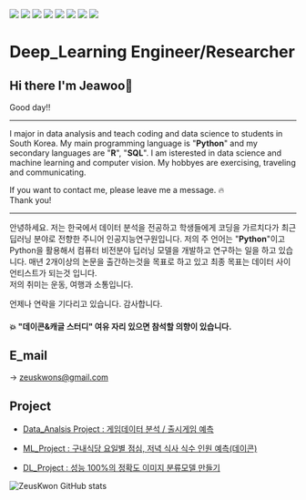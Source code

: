 <img src="https://img.shields.io/badge/Google Colab-F9AB00?style=flat-square&logo=Google-Colab&logoColor=white"/> <img src="https://img.shields.io/badge/Python-3776AB?style=flat-square&logo=Python&logoColor=white"/>  <img src="https://img.shields.io/badge/pandas-150458?style=flat-square&logo=pandas&logoColor=white"/>  <img src="https://img.shields.io/badge/Jupyter-F37626?style=flat-square&logo=Jupyter&logoColor=white"/>  <img src="https://img.shields.io/badge/R Studio-276DC3?style=flat-square&logo=R&logoColor=white"/>  <img src="https://img.shields.io/badge/MySQL-4479A1?style=flat-square&logo=MySQL&logoColor=white"/>  <img src="https://img.shields.io/badge/Oracle-F80000?style=flat-square&logo=Oracle&logoColor=white"/> <img src="https://img.shields.io/badge/TensorFlow-FF6F00?style=flat-square&logo=TensorFlow&logoColor=white"/> 

# Deep_Learning Engineer/Researcher
## Hi there I'm Jeawoo👋
Good day!!

-------------------------

I major in data analysis and teach coding and data science to students in South Korea.
My main programming language is "**Python**" and my secondary languages are "**R**", "**SQL**".
I am isterested in data science and machine learning and computer vision.
My hobbyes are exercising, traveling and communicating.



If you want to contact me, please leave me a message. :fire:  
Thank you!

----------------------------

안녕하세요.
저는 한국에서 데이터 분석을 전공하고 학생들에게 코딩을 가르치다가 최근 딥러닝 분야로 전향한 주니어 인공지능연구원입니다.
저의 주 언어는 "**Python**"이고 Python을 활용해서 컴퓨터 비전분야 딥러닝 모델을 개발하고 연구하는 일을 하고 있습니다. 
매년 2개이상의 논문을 출간하는것을 목표로 하고 있고 최종 목표는 데이터 사이언티스트가 되는것 입니다.  
저의 취미는 운동, 여행과 소통입니다.  

언제나 연락을 기다리고 있습니다. 감사합니다.

#### :boom: "데이콘&캐글 스터디" 여유 자리 있으면 참석할 의향이 있습니다.


## E_mail
-> zeuskwons@gmail.com

## Project
- [Data_Analsis Project : 게임데이터 분석 / 출시게임 예측](https://zeuskwon-ds.tistory.com/28)

- [ML_Project : 구내식당 요일별 점심, 저녁 식사 식수 인원 예측(데이콘)](https://zeuskwon-ds.tistory.com/40)  

-  [DL_Project : 성능 100%의 정확도 이미지 분류모델 만들기](https://zeuskwon-ds.tistory.com/49)


![ZeusKwon GitHub stats](https://github-readme-stats.vercel.app/api?username=ZeusKwon&show_icons=true&theme=radical)

 
